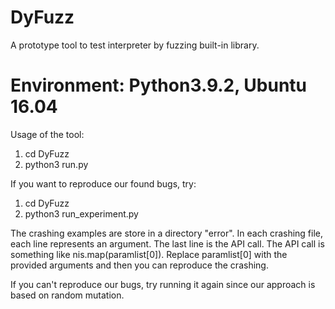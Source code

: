# DyFuzz
A prototype tool to test interpreter by fuzzing built-in library. 

# Environment: Python3.9.2, Ubuntu 16.04


Usage of the tool:
1. cd DyFuzz 
2. python3 run.py


If you want to reproduce our found bugs, try:
1. cd DyFuzz
2. python3 run_experiment.py

The crashing examples are store in a directory "error".
In each crashing file, each line represents an argument. The last line is the API call. The API call is something like nis.map(paramlist[0]). Replace paramlist[0] with the provided arguments and then you can reproduce the crashing.

If you can't reproduce our bugs, try running it again since our approach is based on random mutation. 
